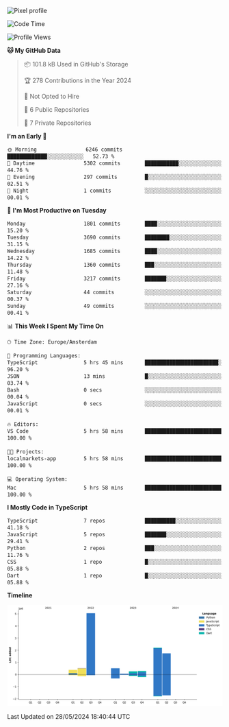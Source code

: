 ![Pixel profile](https://pixel-profile.vercel.app/api/github-stats?username=Atchferox&screen_effect=true&theme=rainbow
)


<!--START_SECTION:waka-->
![Code Time](http://img.shields.io/badge/Code%20Time-386%20hrs%2057%20mins-blue)

![Profile Views](http://img.shields.io/badge/Profile%20Views-0-blue)

**🐱 My GitHub Data** 

> 📦 101.8 kB Used in GitHub's Storage 
 > 
> 🏆 278 Contributions in the Year 2024
 > 
> 🚫 Not Opted to Hire
 > 
> 📜 6 Public Repositories 
 > 
> 🔑 7 Private Repositories 
 > 
**I'm an Early 🐤** 

```text
🌞 Morning                6246 commits        █████████████░░░░░░░░░░░░   52.73 % 
🌆 Daytime                5302 commits        ███████████░░░░░░░░░░░░░░   44.76 % 
🌃 Evening                297 commits         █░░░░░░░░░░░░░░░░░░░░░░░░   02.51 % 
🌙 Night                  1 commits           ░░░░░░░░░░░░░░░░░░░░░░░░░   00.01 % 
```
📅 **I'm Most Productive on Tuesday** 

```text
Monday                   1801 commits        ████░░░░░░░░░░░░░░░░░░░░░   15.20 % 
Tuesday                  3690 commits        ████████░░░░░░░░░░░░░░░░░   31.15 % 
Wednesday                1685 commits        ████░░░░░░░░░░░░░░░░░░░░░   14.22 % 
Thursday                 1360 commits        ███░░░░░░░░░░░░░░░░░░░░░░   11.48 % 
Friday                   3217 commits        ███████░░░░░░░░░░░░░░░░░░   27.16 % 
Saturday                 44 commits          ░░░░░░░░░░░░░░░░░░░░░░░░░   00.37 % 
Sunday                   49 commits          ░░░░░░░░░░░░░░░░░░░░░░░░░   00.41 % 
```


📊 **This Week I Spent My Time On** 

```text
🕑︎ Time Zone: Europe/Amsterdam

💬 Programming Languages: 
TypeScript               5 hrs 45 mins       ████████████████████████░   96.20 % 
JSON                     13 mins             █░░░░░░░░░░░░░░░░░░░░░░░░   03.74 % 
Bash                     0 secs              ░░░░░░░░░░░░░░░░░░░░░░░░░   00.04 % 
JavaScript               0 secs              ░░░░░░░░░░░░░░░░░░░░░░░░░   00.01 % 

🔥 Editors: 
VS Code                  5 hrs 58 mins       █████████████████████████   100.00 % 

🐱‍💻 Projects: 
localmarkets-app         5 hrs 58 mins       █████████████████████████   100.00 % 

💻 Operating System: 
Mac                      5 hrs 58 mins       █████████████████████████   100.00 % 
```

**I Mostly Code in TypeScript** 

```text
TypeScript               7 repos             ██████████░░░░░░░░░░░░░░░   41.18 % 
JavaScript               5 repos             ███████░░░░░░░░░░░░░░░░░░   29.41 % 
Python                   2 repos             ███░░░░░░░░░░░░░░░░░░░░░░   11.76 % 
CSS                      1 repo              █░░░░░░░░░░░░░░░░░░░░░░░░   05.88 % 
Dart                     1 repo              █░░░░░░░░░░░░░░░░░░░░░░░░   05.88 % 
```



**Timeline**

![Lines of Code chart](https://raw.githubusercontent.com/Atchferox/Atchferox/main/assets/bar_graph.png)


 Last Updated on 28/05/2024 18:40:44 UTC
<!--END_SECTION:waka-->
